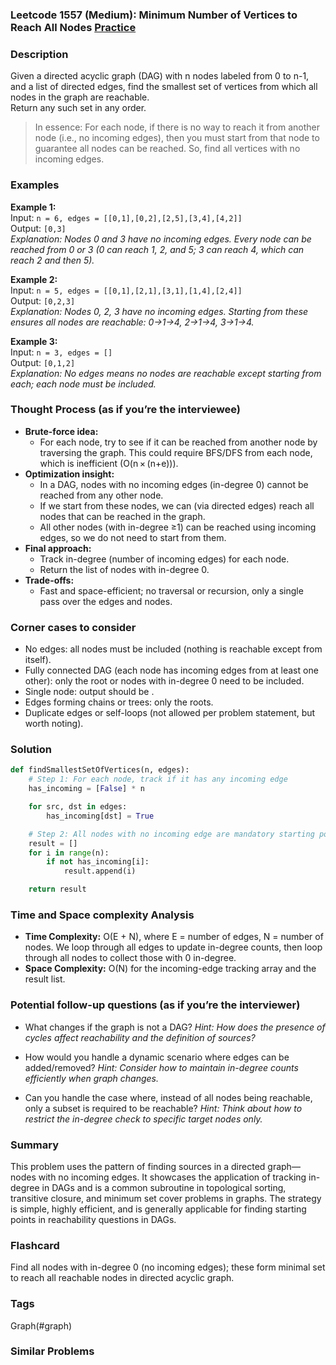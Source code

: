 ### Leetcode 1557 (Medium): Minimum Number of Vertices to Reach All Nodes [Practice](https://leetcode.com/problems/minimum-number-of-vertices-to-reach-all-nodes)

### Description  
Given a directed acyclic graph (DAG) with n nodes labeled from 0 to n-1, and a list of directed edges, find the smallest set of vertices from which all nodes in the graph are reachable.  
Return any such set in any order.

> In essence: For each node, if there is no way to reach it from another node (i.e., no incoming edges), then you must start from that node to guarantee all nodes can be reached. So, find all vertices with no incoming edges.

### Examples  

**Example 1:**  
Input: `n = 6, edges = [[0,1],[0,2],[2,5],[3,4],[4,2]]`  
Output: `[0,3]`  
*Explanation: Nodes 0 and 3 have no incoming edges. Every node can be reached from 0 or 3 (0 can reach 1, 2, and 5; 3 can reach 4, which can reach 2 and then 5).*

**Example 2:**  
Input: `n = 5, edges = [[0,1],[2,1],[3,1],[1,4],[2,4]]`  
Output: `[0,2,3]`  
*Explanation: Nodes 0, 2, 3 have no incoming edges. Starting from these ensures all nodes are reachable: 0→1→4, 2→1→4, 3→1→4.*

**Example 3:**  
Input: `n = 3, edges = []`  
Output: `[0,1,2]`  
*Explanation: No edges means no nodes are reachable except starting from each; each node must be included.*

### Thought Process (as if you’re the interviewee)  

- **Brute-force idea:**  
  - For each node, try to see if it can be reached from another node by traversing the graph. This could require BFS/DFS from each node, which is inefficient (O(n × (n+e))).
- **Optimization insight:**  
  - In a DAG, nodes with no incoming edges (in-degree 0) cannot be reached from any other node.
  - If we start from these nodes, we can (via directed edges) reach all nodes that can be reached in the graph.
  - All other nodes (with in-degree ≥1) can be reached using incoming edges, so we do not need to start from them.
- **Final approach:**
  - Track in-degree (number of incoming edges) for each node.
  - Return the list of nodes with in-degree 0.
- **Trade-offs:**  
  - Fast and space-efficient; no traversal or recursion, only a single pass over the edges and nodes.

### Corner cases to consider  
- No edges: all nodes must be included (nothing is reachable except from itself).
- Fully connected DAG (each node has incoming edges from at least one other): only the root or nodes with in-degree 0 need to be included.
- Single node: output should be .
- Edges forming chains or trees: only the roots.
- Duplicate edges or self-loops (not allowed per problem statement, but worth noting).

### Solution

```python
def findSmallestSetOfVertices(n, edges):
    # Step 1: For each node, track if it has any incoming edge
    has_incoming = [False] * n

    for src, dst in edges:
        has_incoming[dst] = True

    # Step 2: All nodes with no incoming edge are mandatory starting points
    result = []
    for i in range(n):
        if not has_incoming[i]:
            result.append(i)

    return result
```

### Time and Space complexity Analysis  

- **Time Complexity:** O(E + N), where E = number of edges, N = number of nodes. We loop through all edges to update in-degree counts, then loop through all nodes to collect those with 0 in-degree.
- **Space Complexity:** O(N) for the incoming-edge tracking array and the result list.

### Potential follow-up questions (as if you’re the interviewer)  

- What changes if the graph is not a DAG?
  *Hint: How does the presence of cycles affect reachability and the definition of sources?*

- How would you handle a dynamic scenario where edges can be added/removed?
  *Hint: Consider how to maintain in-degree counts efficiently when graph changes.*

- Can you handle the case where, instead of all nodes being reachable, only a subset is required to be reachable?
  *Hint: Think about how to restrict the in-degree check to specific target nodes only.*

### Summary
This problem uses the pattern of finding sources in a directed graph—nodes with no incoming edges. It showcases the application of tracking in-degree in DAGs and is a common subroutine in topological sorting, transitive closure, and minimum set cover problems in graphs. The strategy is simple, highly efficient, and is generally applicable for finding starting points in reachability questions in DAGs.


### Flashcard
Find all nodes with in-degree 0 (no incoming edges); these form minimal set to reach all reachable nodes in directed acyclic graph.

### Tags
Graph(#graph)

### Similar Problems
